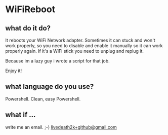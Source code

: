 # WiFiReboot
## what do it do?
It reboots your WiFi Network adapter. Sometimes it can stuck and won't work properly, so you need to disable and enable it manually so it can work properly again. If it's a WiFi stick you need to unplug and replug it.

Because im a lazy guy i wrote a script for that job.

Enjoy it!
## what language do you use?
Powershell. Clean, easy Powershell.
## what if ...
write me an email. ;-)
livedeath2k+github@gmail.com
